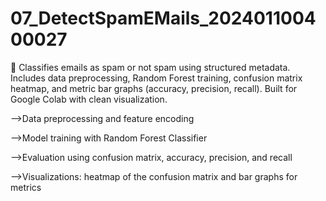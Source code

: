 # 07_DetectSpamEMails_202401100400027
📧 Classifies emails as spam or not spam using structured metadata. Includes data preprocessing, Random Forest training, confusion matrix heatmap, and metric bar graphs (accuracy, precision, recall). Built for Google Colab with clean visualization.

-->Data preprocessing and feature encoding

-->Model training with Random Forest Classifier

-->Evaluation using confusion matrix, accuracy, precision, and recall

-->Visualizations: heatmap of the confusion matrix and bar graphs for metrics

